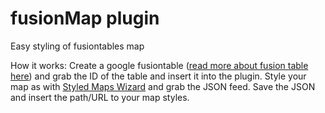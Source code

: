 fusionMap plugin
==============
Easy styling of fusiontables map

How it works:
Create a google fusiontable (<a href="https://support.google.com/fusiontables/answer/184641?hl=en&ref_topic=1652595">read more about fusion table here</a>) and grab the ID of the table and insert it into the plugin. Style your map as with <a href="http://gmaps-samples-v3.googlecode.com/svn/trunk/styledmaps/wizard/index.html">Styled Maps Wizard</a> and grab the JSON feed. Save the JSON and insert the path/URL to your map styles.